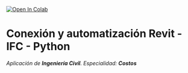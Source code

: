 [![Open In Colab](https://colab.research.google.com/assets/colab-badge.svg)](https://colab.research.google.com/drive/1Nft4S6q2gmIWmBrWA-ScEpK0v95vULb1?usp=sharing)

# Conexión y automatización Revit - IFC - Python
*Aplicación de **Ingeniería Civil**. Especialidad: **Costos***
